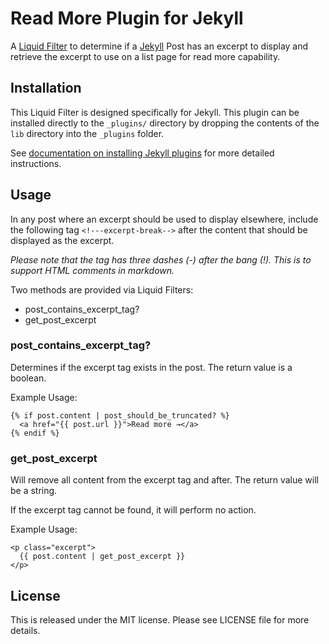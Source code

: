# Read More Plugin for Jekyll

A [Liquid Filter](http://liquidmarkup.org/) to determine if a [Jekyll](http://jekyllrb.com/) Post has an excerpt to display and retrieve the excerpt to use on a list page for read more capability.

## Installation

This Liquid Filter is designed specifically for Jekyll. This plugin can be installed directly to the `_plugins/` directory by dropping the contents of the `lib` directory into the `_plugins` folder.

See [documentation on installing Jekyll plugins](http://jekyllrb.com/docs/plugins/#installing-a-plugin) for more detailed instructions.

## Usage

In any post where an excerpt should be used to display elsewhere, include the following tag `<!---excerpt-break-->` after the content that should be displayed as the excerpt.

_Please note that the tag has three dashes (-) after the bang (!). This is to support HTML comments in markdown._

Two methods are provided via Liquid Filters:

* post\_contains\_excerpt\_tag?
* get\_post\_excerpt

### post\_contains\_excerpt\_tag?

Determines if the excerpt tag exists in the post. The return value is a boolean.

Example Usage:

    {% if post.content | post_should_be_truncated? %}
      <a href="{{ post.url }}">Read more →</a>
    {% endif %}

### get\_post\_excerpt

Will remove all content from the excerpt tag and after. The return value will be a string.

If the excerpt tag cannot be found, it will perform no action.

Example Usage:

    <p class="excerpt">
      {{ post.content | get_post_excerpt }}
    </p>

## License

This is released under the MIT license. Please see LICENSE file for more details.

